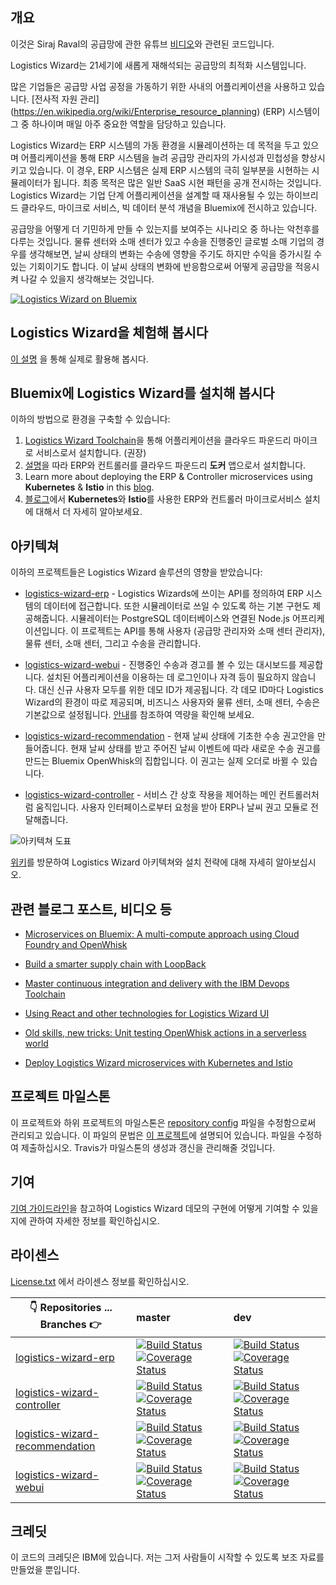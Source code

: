 
## 개요

이것은 Siraj Raval의 공급망에 관한 유튜브 [비디오](https://youtu.be/vwor9Fva1V4)와 관련된 코드입니다.

Logistics Wizard는 21세기에 새롭게 재해석되는 공급망의 최적화 시스템입니다.

많은 기업들은 공급망 사업 공정을 가동하기 위한 사내의 어플리케이션을 사용하고 있습니다. [전사적 자원 관리]
(https://en.wikipedia.org/wiki/Enterprise_resource_planning) (ERP) 시스템이 그 중 하나이며 매일 아주 중요한 역할을 담당하고 있습니다.

Logistics Wizard는 ERP 시스템의 가동 환경을 시뮬레이션하는 데 목적을 두고 있으며 어플리케이션을 통해 ERP 시스템을 늘려 공급망 관리자의 가시성과 민첩성을 향상시키고 있습니다. 이 경우, ERP 시스템은 실제 ERP 시스템의 극히 일부분을 시현하는 시뮬레이터가 됩니다. 최종 목적은 많은 일반 SaaS 시현 패턴을 공개 전시하는 것입니다. Logistics Wizard는 기업 단계 어플리케이션을 설계할 때 재사용될 수 있는 하이브리드 클라우드, 마이크로 서비스, 빅 데이터 분석 개념을 Bluemix에 전시하고 있습니다.

공급망을 어떻게 더 기민하게 만들 수 있는지를 보여주는 시나리오 중 하나는 악천후를 다루는 것입니다. 물류 센터와 소매 센터가 있고 수송을 진행중인 글로벌 소매 기업의 경우를 생각해보면, 날씨 상태의 변화는 수송에 영향을 주기도 하지만 수익을 증가시킬 수 있는 기회이기도 합니다. 이 날씨 상태의 변화에 반응함으로써 어떻게 공급망을 적응시켜 나갈 수 있을지 생각해보는 것입니다.


[![Logistics Wizard on Bluemix](docs/youtube_play.png)](http://www.youtube.com/watch?v=wCxXs83-eRc "Logistics Wizard on Bluemix")

## Logistics Wizard을 체험해 봅시다

[이 설명](WALKTHROUGH.md) 을 통해 실제로 활용해 봅시다.

## Bluemix에 Logistics Wizard를 설치해 봅시다

이하의 방법으로 환경을 구축할 수 있습니다:

  1. [Logistics Wizard Toolchain][toolchain_github_url]을 통해 어플리케이션을 클라우드 파운드리 마이크로 서비스로서 설치합니다. (권장)
  2. [설명](Deploy_Microservices_Cloud_Foundry_Docker.md)을 따라 ERP와 컨트롤러를 클라우드 파운드리 **도커** 앱으로서 설치합니다.
  3. Learn more about deploying the ERP & Controller microservices using **Kubernetes** & **Istio** in this [blog](https://www.ibm.com/blogs/bluemix/2017/07/deploy-logistics-wizard-microservices-kubernetes-istio/).
  3. [블로그](https://www.ibm.com/blogs/bluemix/2017/07/deploy-logistics-wizard-microservices-kubernetes-istio/)에서 **Kubernetes**와 **Istio**를 사용한 ERP와 컨트롤러 마이크로서비스 설치에 대해서 더 자세히 알아보세요.

## 아키텍쳐

이하의 프로젝트들은 Logistics Wizard 솔루션의 영향을 받았습니다:

* [logistics-wizard-erp][erp_github_url] - Logistics Wizards에 쓰이는 API를 정의하여 ERP 시스템의 데이터에 접근합니다. 또한 시뮬레이터로 쓰일 수 있도록 하는 기본 구현도 제공해줍니다. 시뮬레이터는 PostgreSQL 데이터베이스와 연결된 Node.js 어프리케이션입니다. 이 프로젝트는 API를 통해 사용자 (공급망 관리자와 소매 센터 관리자), 물류 센터, 소매 센터, 그리고 수송을 관리합니다.

* [logistics-wizard-webui][webui_github_url] - 진행중인 수송과 경고를 볼 수 있는 대시보드를 제공합니다. 설치된 어플리케이션을 이용하는 데 로그인이나 자격 등이 필요하지 않습니다. 대신 신규 사용자 모두를 위한 데모 ID가 제공됩니다. 각 데모 ID마다 Logistics Wizard의 환경이 따로 제공되며, 비즈니스 사용자와 물류 센터, 소매 센터, 수송은 기본값으로 설정됩니다. [안내](WALKTHROUGH.md)를 참조하여 역량을 확인해 보세요.

* [logistics-wizard-recommendation][recommendation_github_url] - 현재 날씨 상태에 기초한 수송 권고안을 만들어줍니다. 현재 날씨 상태를 받고 주어진 날씨 이벤트에 따라 새로운 수송 권고를 만드는 Bluemix OpenWhisk의 집합입니다. 이 권고는 실제 오더로 바뀔 수 있습니다.

* [logistics-wizard-controller][controller_github_url] - 서비스 간 상호 작용을 제어하는 메인 컨트롤러처럼 움직입니다. 사용자 인터페이스로부터 요청을 받아 ERP나 날씨 권고 모듈로 전달해줍니다.

![아키텍쳐 도표](architecture.png)

[위키](https://github.com/IBM-Cloud/logistics-wizard/wiki)를 방문하여 Logistics Wizard 아키텍쳐와 설치 전략에 대해 자세히 알아보십시오.

## 관련 블로그 포스트, 비디오 등

- [Microservices on Bluemix: A multi-compute approach using Cloud Foundry and OpenWhisk](https://www.ibm.com/blogs/bluemix/2017/02/microservices-multi-compute-approach-using-cloud-foundry-openwhisk/)

- [Build a smarter supply chain with LoopBack](https://developer.ibm.com/bluemix/2016/07/11/building-smarter-supply-chain-developer-journey-loopback/)

- [Master continuous integration and delivery with the IBM Devops Toolchain](https://developer.ibm.com/bluemix/2016/08/09/master-continuous-integration-delivery-ibm-devops-toolchain/)

- [Using React and other technologies for Logistics Wizard UI](https://www.ibm.com/blogs/bluemix/2016/01/using-react/)

- [Old skills, new tricks: Unit testing OpenWhisk actions in a serverless world](https://www.ibm.com/blogs/bluemix/2016/12/unit-testing-openwhisk-actions-serverless-world/)

- [Deploy Logistics Wizard microservices with Kubernetes and Istio](https://www.ibm.com/blogs/bluemix/2017/07/deploy-logistics-wizard-microservices-kubernetes-istio/)

## 프로젝트 마일스톤

이 프로젝트와 하위 프로젝트의 마일스톤은 [repository config](repository-config.json) 파일을 수정함으로써 관리되고 있습니다. 이 파일의 문법은 [이 프로젝트](https://github.com/Jimdo/github-sync-labels-milestones)에 설명되어 있습니다. 파일을 수정하여 제출하십시오. Travis가 마일스톤의 생성과 갱신을 관리해줄 것입니다.

## 기여
[기여 가이드라인](.github/CONTRIBUTING.md)을 참고하여 Logistics Wizard 데모의 구현에 어떻게 기여할 수 있을지에 관하여 자세한 정보를 확인하십시오.

## 라이센스

[License.txt](License.txt) 에서 라이센스 정보를 확인하십시오.

| :point_down: Repositories ... Branches :point_right: | master | dev |
| --- | :--- | :--- |
| [logistics-wizard-erp][erp_github_url] | [![Build Status](https://travis-ci.org/IBM-Cloud/logistics-wizard-erp.svg?branch=master)](https://travis-ci.org/IBM-Cloud/logistics-wizard-erp) [![Coverage Status](https://coveralls.io/repos/github/IBM-Cloud/logistics-wizard-erp/badge.svg?branch=master)](https://coveralls.io/github/IBM-Cloud/logistics-wizard-erp?branch=master) | [![Build Status](https://travis-ci.org/IBM-Cloud/logistics-wizard-erp.svg?branch=dev)](https://travis-ci.org/IBM-Cloud/logistics-wizard-erp) [![Coverage Status](https://coveralls.io/repos/github/IBM-Cloud/logistics-wizard-erp/badge.svg?branch=dev)](https://coveralls.io/github/IBM-Cloud/logistics-wizard-erp?branch=dev)|
| [logistics-wizard-controller][controller_github_url] | [![Build Status](https://travis-ci.org/IBM-Cloud/logistics-wizard-controller.svg?branch=master)](https://travis-ci.org/IBM-Cloud/logistics-wizard-controller) [![Coverage Status](https://coveralls.io/repos/github/IBM-Cloud/logistics-wizard-controller/badge.svg?branch=master)](https://coveralls.io/github/IBM-Cloud/logistics-wizard-controller?branch=master) | [![Build Status](https://travis-ci.org/IBM-Cloud/logistics-wizard-controller.svg?branch=dev)](https://travis-ci.org/IBM-Cloud/logistics-wizard-controller) [![Coverage Status](https://coveralls.io/repos/github/IBM-Cloud/logistics-wizard-controller/badge.svg?branch=dev)](https://coveralls.io/github/IBM-Cloud/logistics-wizard-controller?branch=dev) |
| [logistics-wizard-recommendation][recommendation_github_url] | [![Build Status](https://travis-ci.org/IBM-Cloud/logistics-wizard-recommendation.svg?branch=master)](https://travis-ci.org/IBM-Cloud/logistics-wizard-recommendation) [![Coverage Status](https://coveralls.io/repos/github/IBM-Cloud/logistics-wizard-recommendation/badge.svg?branch=master)](https://coveralls.io/github/IBM-Cloud/logistics-wizard-recommendation?branch=master) | [![Build Status](https://travis-ci.org/IBM-Cloud/logistics-wizard-recommendation.svg?branch=dev)](https://travis-ci.org/IBM-Cloud/logistics-wizard-recommendation) [![Coverage Status](https://coveralls.io/repos/github/IBM-Cloud/logistics-wizard-recommendation/badge.svg?branch=dev)](https://coveralls.io/github/IBM-Cloud/logistics-wizard-recommendation?branch=dev)|
| [logistics-wizard-webui][webui_github_url] | [![Build Status](https://travis-ci.org/IBM-Cloud/logistics-wizard-webui.svg?branch=master)](https://travis-ci.org/IBM-Cloud/logistics-wizard-webui) [![Coverage Status](https://coveralls.io/repos/github/IBM-Cloud/logistics-wizard-webui/badge.svg?branch=master)](https://coveralls.io/github/IBM-Cloud/logistics-wizard-webui?branch=master) | [![Build Status](https://travis-ci.org/IBM-Cloud/logistics-wizard-webui.svg?branch=dev)](https://travis-ci.org/IBM-Cloud/logistics-wizard-webui) [![Coverage Status](https://coveralls.io/repos/github/IBM-Cloud/logistics-wizard-webui/badge.svg?branch=dev)](https://coveralls.io/github/IBM-Cloud/logistics-wizard-webui?branch=dev)|


<!--Links-->
[webui_github_url]: https://github.com/IBM-Cloud/logistics-wizard-webui
[controller_github_url]: https://github.com/IBM-Cloud/logistics-wizard-controller
[erp_github_url]: https://github.com/IBM-Cloud/logistics-wizard-erp
[recommendation_github_url]: https://github.com/IBM-Cloud/logistics-wizard-recommendation
[toolchain_github_url]: https://github.com/IBM-Cloud/logistics-wizard-toolchain


## 크레딧

이 코드의 크레딧은 IBM에 있습니다. 저는 그저 사람들이 시작할 수 있도록 보조 자료를 만들었을 뿐입니다.
